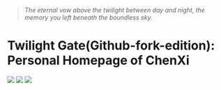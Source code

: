 > *The eternal vow above the twilight between day and night, the memory you left beneath the boundless sky.*
# Twilight Gate(Github-fork-edition): Personal Homepage of ChenXi
[![](https://github.com/favicon.ico)](https://github.com/ChenXi094/TwilightGate-Homepage_of_ChenXi094-Githubfork/)
[![](https://www.bilibili.com/favicon.ico)](https://space.bilibili.com/673806747/)
[![](https://raw.githubusercontent.com/ChenXi094/TwilightGate-Homepage_of_ChenXi094-Githubfork/main/lib/osu_32x32.ico?token=GHSAT0AAAAAACXHI3RWBZF6BV6OJQ5E7HVOZW7ZLFA)](https://osu.ppy.sh/users/23890527)
